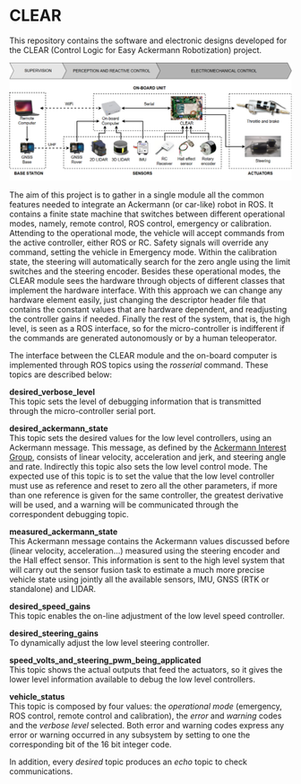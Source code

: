 # CLEAR
This repository contains the software and electronic designs developed for the CLEAR (Control Logic for Easy Ackermann Robotization) project.

![full_system_architecture_overview](images/system_architecture.png)

The aim of this project is to gather in a single module all the common features needed to integrate an Ackermann (or car-like) robot in ROS. It contains a finite state machine that switches between different operational modes, namely, remote control, ROS control, emergency or calibration. Attending to the operational mode, the vehicle will accept commands from the active controller, either ROS or RC. Safety signals will override any command, setting the vehicle in Emergency mode. Within the calibration state, the steering will automatically search for the zero angle using the limit switches and the steering encoder. Besides these operational modes, the CLEAR module sees the hardware through objects of different classes that implement the hardware interface. With this approach we can change any hardware element easily, just changing the descriptor header file that contains the constant values that are hardware dependent, and readjusting the controller gains if needed. Finally the rest of the system, that is, the high level, is seen as a ROS interface, so for the micro-controller is indifferent if the commands are generated autonomously or by a human teleoperator.

The interface between the CLEAR module and the on-board computer is implemented through ROS topics using the _rosserial_ command. These topics are described below: 
  
**desired_verbose_level**  
This topic sets the level of debugging information that is transmitted through the micro-controller serial port.  

**desired_ackermann_state**   
This topic sets the desired values for the low level controllers, using an Ackermann message. This message, as defined by the [Ackermann Interest Group](http://wiki.ros.org/Ackermann%20Group), consists of linear velocity, acceleration and jerk, and steering angle and rate. Indirectly this topic also sets the low level control mode. The expected use of this topic is to set the value that the low level controller must use as reference and reset to zero all the other parameters, if more than one reference is given for the same controller, the greatest derivative will be used, and a warning will be communicated through the correspondent debugging topic.

**measured_ackermann_state**    
This Ackermann message contains the Ackermann values discussed before (linear velocity, acceleration...) measured using the steering encoder and the Hall effect sensor. This information is sent to the high level system that will carry out the sensor fusion task to estimate a much more precise vehicle state using jointly all the available sensors, IMU, GNSS (RTK or standalone) and LIDAR.

**desired_speed_gains**  
This topic enables the on-line adjustment of the low level speed controller.

**desired_steering_gains**  
To dynamically adjust the low level steering controller.

**speed_volts_and_steering_pwm_being_applicated**  
This topic shows the actual outputs that feed the actuators, so it gives the lower level information available to debug the low level controllers.
 
**vehicle_status**  
This topic is composed by four values: the _operational mode_ (emergency, ROS control, remote control and calibration), the _error_ and _warning_ codes and the _verbose level_ selected. Both error and warning codes express any error or warning occurred in any subsystem by setting to one the corresponding bit of the 16 bit integer code.   

In addition, every _desired_ topic produces an _echo_ topic to check communications.  
